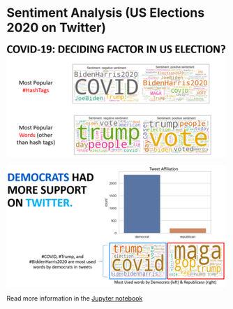 # Sentiment Analysis (US Elections 2020 on Twitter)

![alt text](https://github.com/VijayMaraviya/Sentiment-Analysis-US-Elections-on-Twitter/blob/main/covid-19-deciding%20factor.png)

![alt text](https://github.com/VijayMaraviya/Sentiment-Analysis-US-Elections-on-Twitter/blob/main/Democrates%20are%20more%20active%20on%20twitter.png)

Read more information in the [Jupyter notebook](semtiment_analysis.ipynb)
